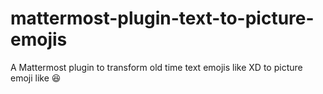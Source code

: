 # mattermost-plugin-text-to-picture-emojis
A Mattermost plugin to transform old time text emojis like XD to picture emoji like :laughing:
